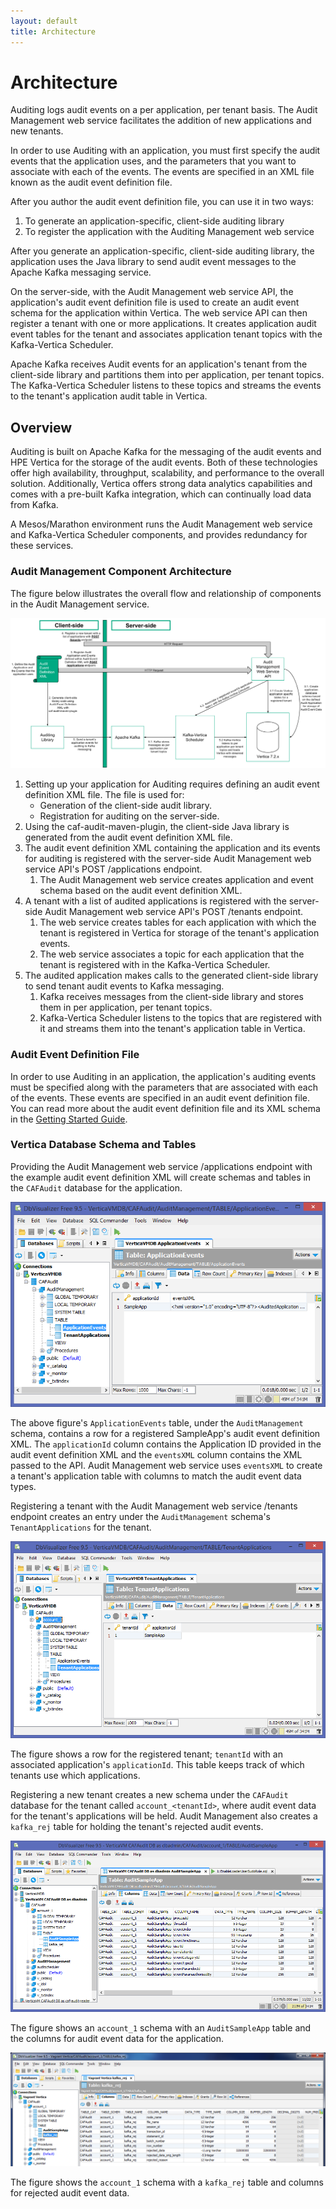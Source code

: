 ```yaml
---
layout: default
title: Architecture
---
```


# Architecture

Auditing logs audit events on a per application, per tenant basis.  The Audit Management web service facilitates the addition of new applications and new tenants.

In order to use Auditing with an application, you must first specify the audit events that the application uses, and the parameters that you want to associate with each of the events. The events are specified in an XML file known as the audit event definition file.

After you author the audit event definition file, you can use it in two ways:

1. To generate an application-specific, client-side auditing library
2. To register the application with the Auditing Management web service

After you generate an application-specific, client-side auditing library, the application uses the Java library to send audit event messages to the Apache Kafka messaging service.

On the server-side, with the Audit Management web service API, the application's audit event definition file is used to create an audit event schema for the application within Vertica. The web service API can then register a tenant with one or more applications. It creates application audit event tables for the tenant and associates application tenant topics with the Kafka-Vertica Scheduler.

Apache Kafka receives Audit events for an application's tenant from the client-side library and partitions them into per application, per tenant topics. The Kafka-Vertica Scheduler listens to these topics and streams the events to the tenant's application audit table in Vertica.

## Overview

Auditing is built on Apache Kafka for the messaging of the audit events and HPE Vertica for the storage of the audit events. Both of these technologies offer high availability, throughput, scalability, and performance to the overall solution. Additionally, Vertica offers strong data analytics capabilities and comes with a pre-built Kafka integration, which can continually load data from Kafka.

A Mesos/Marathon environment runs the Audit Management web service and Kafka-Vertica Scheduler components, and provides redundancy for these services.

### Audit Management Component Architecture

The figure below illustrates the overall flow and relationship of components in the Audit Management service.

![Architecture](images/AuditManagementArchitectureDraft.png)

1. Setting up your application for Auditing requires defining an audit event definition XML file. The file is used for:
	- Generation of the client-side audit library.
	- Registration for auditing on the server-side.
2. Using the caf-audit-maven-plugin, the client-side Java library is generated from the audit event definition XML file.
3. The audit event definition XML containing the application and its events for auditing is registered with the server-side Audit Management web service API's POST /applications endpoint.
	1. The Audit Management web service creates application and event schema based on the audit event definition XML.
4. A tenant with a list of audited applications is registered with the server-side Audit Management web service API's POST /tenants endpoint.
	1. The web service creates tables for each application with which the tenant is registered in Vertica for storage of the tenant's application events.
	2. The web service associates a topic for each application that the tenant is registered with in the Kafka-Vertica Scheduler.
5. The audited application makes calls to the generated client-side library to send tenant audit events to Kafka messaging.
	1. Kafka receives messages from the client-side library and stores them in per application, per tenant topics.
	2. Kafka-Vertica Scheduler listens to the topics that are registered with it and streams them into the tenant's application table in Vertica.

### Audit Event Definition File

In order to use Auditing in an application, the application's auditing events must be specified along with the parameters that are associated with each of the events. These events are specified in an audit event definition file. You can read more about the audit event definition file and its XML schema in the [Getting Started Guide](https://github.hpe.com/caf/audit-service/blob/develop/caf-audit/docs/pages/en-us/Getting-Started.md).

### Vertica Database Schema and Tables

Providing the Audit Management web service /applications endpoint with the example audit event definition XML will create schemas and tables in the `CAFAudit` database for the application.

![Audit Management Application Events Table With Sample Application](images/AuditManagementApplicationEventsWithSampleAppVertica.png)

The above figure's `ApplicationEvents` table, under the `AuditManagement` schema, contains a row for a registered SampleApp's audit event definition XML. The `applicationId` column contains the Application ID provided in the audit event definition XML and the `eventsXML` column contains the XML passed to the API. Audit Management web service uses `eventsXML` to create a tenant's application table with columns to match the audit event data types.

Registering a tenant with the Audit Management web service /tenants endpoint creates an entry under the `AuditManagement` schema's `TenantApplications` for the tenant.

![Audit Management Tenant Applications Table With Tenant ID](images/AuditManagementTenantApplicationsWithTenantApplication.png)

The figure shows a row for the registered tenant; `tenantId` with an associated application's `applicationId`. This table keeps track of which tenants use which applications.

Registering a new tenant creates a new schema under the `CAFAudit` database for the tenant called `account_<tenantId>`, where audit event data for the tenant's applications will be held. Audit Management also creates a `kafka_rej` table for holding the tenant's rejected audit events.

![CAF Audit Account 1 Sample App Table Columns](images/account_1AuditSampleAppColumns.png)

The figure shows an `account_1` schema with an `AuditSampleApp` table and the columns for audit event data for the application.

![CAF Audit Account 1 Kafka Reject Table Columns](images/account_1RejectTable.png)

The figure shows the `account_1` schema with a `kafka_rej` table and columns for rejected audit event data.
